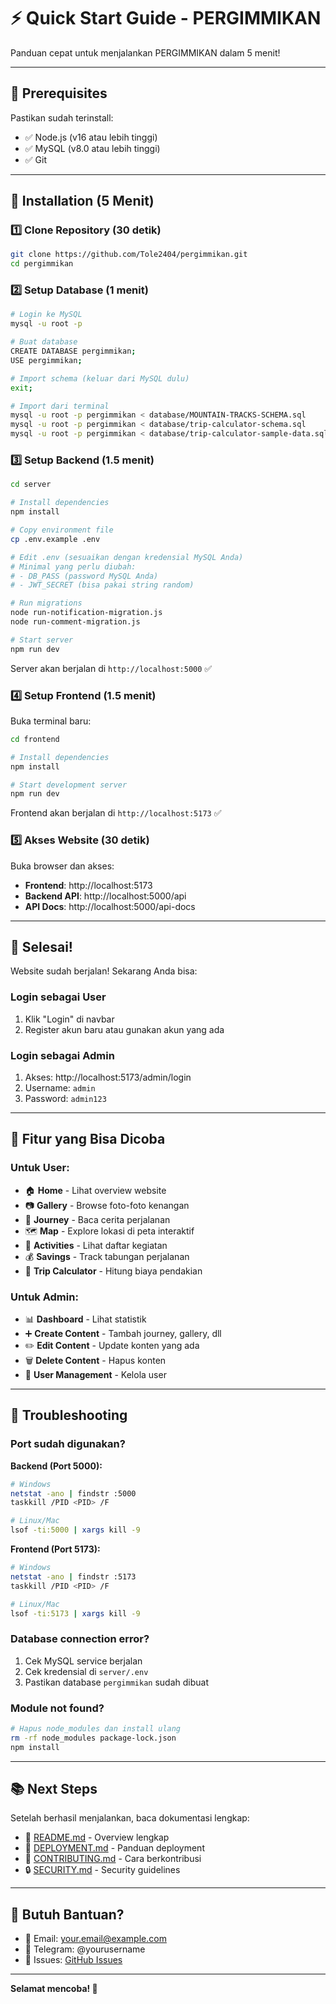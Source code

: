 # ⚡ Quick Start Guide - PERGIMMIKAN

Panduan cepat untuk menjalankan PERGIMMIKAN dalam 5 menit!

---

## 🎯 Prerequisites

Pastikan sudah terinstall:
- ✅ Node.js (v16 atau lebih tinggi)
- ✅ MySQL (v8.0 atau lebih tinggi)
- ✅ Git

---

## 🚀 Installation (5 Menit)

### 1️⃣ Clone Repository (30 detik)

```bash
git clone https://github.com/Tole2404/pergimmikan.git
cd pergimmikan
```

### 2️⃣ Setup Database (1 menit)

```bash
# Login ke MySQL
mysql -u root -p

# Buat database
CREATE DATABASE pergimmikan;
USE pergimmikan;

# Import schema (keluar dari MySQL dulu)
exit;

# Import dari terminal
mysql -u root -p pergimmikan < database/MOUNTAIN-TRACKS-SCHEMA.sql
mysql -u root -p pergimmikan < database/trip-calculator-schema.sql
mysql -u root -p pergimmikan < database/trip-calculator-sample-data.sql
```

### 3️⃣ Setup Backend (1.5 menit)

```bash
cd server

# Install dependencies
npm install

# Copy environment file
cp .env.example .env

# Edit .env (sesuaikan dengan kredensial MySQL Anda)
# Minimal yang perlu diubah:
# - DB_PASS (password MySQL Anda)
# - JWT_SECRET (bisa pakai string random)

# Run migrations
node run-notification-migration.js
node run-comment-migration.js

# Start server
npm run dev
```

Server akan berjalan di `http://localhost:5000` ✅

### 4️⃣ Setup Frontend (1.5 menit)

Buka terminal baru:

```bash
cd frontend

# Install dependencies
npm install

# Start development server
npm run dev
```

Frontend akan berjalan di `http://localhost:5173` ✅

### 5️⃣ Akses Website (30 detik)

Buka browser dan akses:
- **Frontend**: http://localhost:5173
- **Backend API**: http://localhost:5000/api
- **API Docs**: http://localhost:5000/api-docs

---

## 🎉 Selesai!

Website sudah berjalan! Sekarang Anda bisa:

### Login sebagai User
1. Klik "Login" di navbar
2. Register akun baru atau gunakan akun yang ada

### Login sebagai Admin
1. Akses: http://localhost:5173/admin/login
2. Username: `admin`
3. Password: `admin123`

---

## 📱 Fitur yang Bisa Dicoba

### Untuk User:
- 🏠 **Home** - Lihat overview website
- 📷 **Gallery** - Browse foto-foto kenangan
- 📖 **Journey** - Baca cerita perjalanan
- 🗺️ **Map** - Explore lokasi di peta interaktif
- 🎯 **Activities** - Lihat daftar kegiatan
- 💰 **Savings** - Track tabungan perjalanan
- 🧮 **Trip Calculator** - Hitung biaya pendakian

### Untuk Admin:
- 📊 **Dashboard** - Lihat statistik
- ➕ **Create Content** - Tambah journey, gallery, dll
- ✏️ **Edit Content** - Update konten yang ada
- 🗑️ **Delete Content** - Hapus konten
- 👥 **User Management** - Kelola user

---

## 🔧 Troubleshooting

### Port sudah digunakan?

**Backend (Port 5000):**
```bash
# Windows
netstat -ano | findstr :5000
taskkill /PID <PID> /F

# Linux/Mac
lsof -ti:5000 | xargs kill -9
```

**Frontend (Port 5173):**
```bash
# Windows
netstat -ano | findstr :5173
taskkill /PID <PID> /F

# Linux/Mac
lsof -ti:5173 | xargs kill -9
```

### Database connection error?

1. Cek MySQL service berjalan
2. Cek kredensial di `server/.env`
3. Pastikan database `pergimmikan` sudah dibuat

### Module not found?

```bash
# Hapus node_modules dan install ulang
rm -rf node_modules package-lock.json
npm install
```

---

## 📚 Next Steps

Setelah berhasil menjalankan, baca dokumentasi lengkap:

- 📖 [README.md](../README.md) - Overview lengkap
- 🔧 [DEPLOYMENT.md](../DEPLOYMENT.md) - Panduan deployment
- 🤝 [CONTRIBUTING.md](../CONTRIBUTING.md) - Cara berkontribusi
- 🔒 [SECURITY.md](../SECURITY.md) - Security guidelines

---

## 💬 Butuh Bantuan?

- 📧 Email: your.email@example.com
- 💬 Telegram: @yourusername
- 🐛 Issues: [GitHub Issues](https://github.com/Tole2404/pergimmikan/issues)

---

**Selamat mencoba! 🎉**

